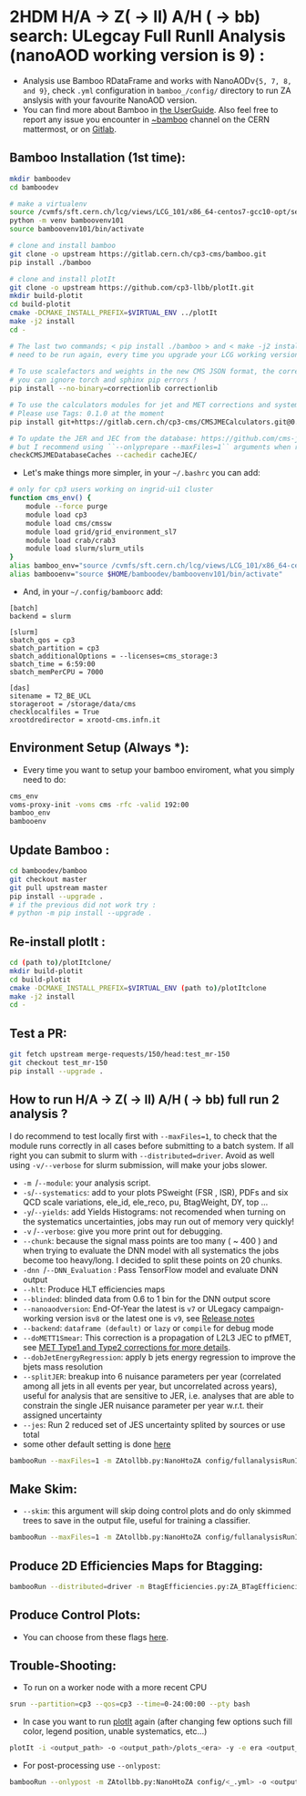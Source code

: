 # 2HDM H/A →  Z( → ll) A/H ( → bb) search: ULegcay Full RunII Analysis (nanoAOD working version is 9) :
- Analysis use Bamboo RDataFrame and works with NanoAODv``{5, 7, 8, and 9}``, check ``.yml`` configuration in ``bamboo_/config/`` directory to run ZA anslysis with your favourite NanoAOD version. 
- You can find more about Bamboo in [the UserGuide](https://bamboo-hep.readthedocs.io/en/latest/index.html). Also feel free to report any issue you encounter in [~bamboo](https://mattermost.web.cern.ch/cms-exp/channels/bamboo) channel on the CERN mattermost, or on [Gitlab](https://gitlab.cern.ch/cp3-cms/bamboo/-/issues).

## Bamboo Installation (1st time):
```bash
mkdir bamboodev
cd bamboodev

# make a virtualenv
source /cvmfs/sft.cern.ch/lcg/views/LCG_101/x86_64-centos7-gcc10-opt/setup.sh
python -m venv bamboovenv101
source bamboovenv101/bin/activate

# clone and install bamboo
git clone -o upstream https://gitlab.cern.ch/cp3-cms/bamboo.git
pip install ./bamboo

# clone and install plotIt
git clone -o upstream https://github.com/cp3-llbb/plotIt.git
mkdir build-plotit
cd build-plotit
cmake -DCMAKE_INSTALL_PREFIX=$VIRTUAL_ENV ../plotIt
make -j2 install
cd -

# The last two commands; < pip install ./bamboo > and < make -j2 install > 
# need to be run again, every time you upgrade your LCG working version! 
 
# To use scalefactors and weights in the new CMS JSON format, the correctionlib package should be installed with
# you can ignore torch and sphinx pip errors !
pip install --no-binary=correctionlib correctionlib

# To use the calculators modules for jet and MET corrections and systematic variations
# Please use Tags: 0.1.0 at the moment  
pip install git+https://gitlab.cern.ch/cp3-cms/CMSJMECalculators.git@0.1.0

# To update the JER and JEC from the database: https://github.com/cms-jet
# but I recommend using ``--onlyprepare --maxFiles=1`` arguments when running bamboo for the first time and/or updating your JEC/JER files
checkCMSJMEDatabaseCaches --cachedir cacheJEC/
```
- Let's make things more simpler, in your ``~/.bashrc`` you can add:
```bash
# only for cp3 users working on ingrid-ui1 cluster
function cms_env() {
    module --force purge
    module load cp3
    module load cms/cmssw
    module load grid/grid_environment_sl7
    module load crab/crab3
    module load slurm/slurm_utils
}
alias bamboo_env="source /cvmfs/sft.cern.ch/lcg/views/LCG_101/x86_64-centos7-gcc10-opt/setup.sh"
alias bambooenv="source $HOME/bamboodev/bamboovenv101/bin/activate"
```
- And, in your ``~/.config/bamboorc`` add:
```
[batch]
backend = slurm

[slurm]
sbatch_qos = cp3
sbatch_partition = cp3
sbatch_additionalOptions = --licenses=cms_storage:3
sbatch_time = 6:59:00
sbatch_memPerCPU = 7000

[das]
sitename = T2_BE_UCL
storageroot = /storage/data/cms
checklocalfiles = True
xrootdredirector = xrootd-cms.infn.it
```
## Environment Setup (Always *):
- Every time you want to setup your bamboo enviroment, what you simply need to do:
```bash
cms_env
voms-proxy-init -voms cms -rfc -valid 192:00
bamboo_env
bambooenv
```
## Update Bamboo :
```bash
cd bamboodev/bamboo
git checkout master
git pull upstream master
pip install --upgrade . 
# if the previous did not work try : 
# python -m pip install --upgrade .
```
## Re-install plotIt :
```bash
cd (path to)/plotItclone/
mkdir build-plotit
cd build-plotit
cmake -DCMAKE_INSTALL_PREFIX=$VIRTUAL_ENV (path to)/plotItclone
make -j2 install
cd -
```
## Test a PR:
```bash
git fetch upstream merge-requests/150/head:test_mr-150 
git checkout test_mr-150
pip install --upgrade .
```
## How to run H/A →  Z( → ll) A/H ( → bb) full run 2 analysis ?
I do recommend to test locally first with ``--maxFiles=1``,  to check that the module runs correctly in all cases before submitting to a batch system. If all right you can submit to slurm with ``--distributed=driver``. Avoid as well using ``-v/--verbose`` for slurm submission, will make your jobs slower.

- ``-m ``/``--module``: your analysis script.
- ``-s``/``--systematics``: add to your plots PSweight (FSR , ISR), PDFs and six QCD scale variations, ele_id, ele_reco, pu, BtagWeight, DY, top ...
- ``-y``/``--yields``: add Yields Histograms: not recomended when turning on the systematics uncertainties, jobs may run out of memory very quickly!
- ``-v`` /``--verbose``: give you more print out for debugging. 
- ``--chunk``: because the signal mass points are too many ( ~ 400 ) and when trying to evaluate the DNN model with all systematics the jobs become too heavy/long. I decided to split these points on 20 chunks.  
- ``-dnn ``/``--DNN_Evaluation`` : Pass TensorFlow model and evaluate DNN output
- ``--hlt``: Produce HLT efficiencies maps
- ``--blinded``: blinded data from 0.6 to 1 bin for the DNN output score
- ``--nanoaodversion``: End-Of-Year the latest is ``v7`` or ULegacy campaign-working version is``v8`` or the latest one is ``v9``, see [Release notes](https://cms-nanoaod-integration.web.cern.ch/autoDoc/)
- ``--backend``: ``dataframe (default)`` or ``lazy`` or ``compile`` for debug mode
- ``--doMETT1Smear``: This correction is a propagation of L2L3 JEC to pfMET, see [MET Type1 and Type2 corrections for more details](https://twiki.cern.ch/twiki/bin/view/CMS/METType1Type2Formulae#3_The_Type_I_correction).
- ``--dobJetEnergyRegression``: apply b jets energy regression to improve the bjets mass resolution
- ``--splitJER``: breakup into 6 nuisance parameters per year (correlated among all jets in all events per year, but uncorrelated across years), useful for analysis that are sensitive to JER, i.e. analyses that are able to constrain the single JER nuisance parameter per year w.r.t. their assigned uncertainty
- ``--jes``: Run 2 reduced set of JES uncertainty splited by sources or use total
- some other default setting is done [here](https://github.com/kjaffel/ZA_FullAnalysis/blob/master/bamboo_/ZAtollbb.py#L85-L109)

```bash
bambooRun --maxFiles=1 -m ZAtollbb.py:NanoHtoZA config/fullanalysisRunIISummer20UL_18_17_16_chunk1_nanov9.yml -o test/2018/chunk_1  -dnn -s --era=2018 --chunk=1
```
## Make Skim:
- ``--skim``: this argument will skip doing control plots and do only skimmed trees to save in the output file, useful for training a classifier.
```bash
bambooRun --maxFiles=1 -m ZAtollbb.py:NanoHtoZA config/fullanalysisRunIISummer20UL_18_17_16_nanov9.yml -o test_full_skim --skim
```
## Produce 2D Efficiencies Maps for Btagging: 
```bash
bambooRun --distributed=driver -m BtagEfficiencies.py:ZA_BTagEfficiencies config/<mc.yml> -o <output_path>
```
## Produce Control Plots:
- You can choose from these flags [here](https://github.com/kjaffel/ZA_FullAnalysis/blob/master/bamboo_/ZAtollbb.py#L1110-L1139).

## Trouble-Shooting:
- To run on a worker node with a more recent CPU
```bash
srun --partition=cp3 --qos=cp3 --time=0-24:00:00 --pty bash 
```
- In case you want to run [plotIt](https://cp3-llbb.github.io/plotit/) again (after changing few options such fill color, legend position, unable systematics, etc...)
```bash
plotIt -i <output_path> -o <output_path>/plots_<era> -y -e era <output_path>/plots.yml
```
- For post-processing use ``--onlypost``:
```bash
bambooRun --onlypost -m ZAtollbb.py:NanoHtoZA config/<_.yml> -o <output_path>
```
